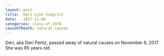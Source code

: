 ```yaml
---
layout: post
title:  Geri Lynn Siegrist
date:   2017-11-06
categories: class-of-1970
causeOfDeath: natural causes
---
```

Geri, aka Geri Pentz, passed away of natural causes on November 6, 2017.  She was 65 years old.
